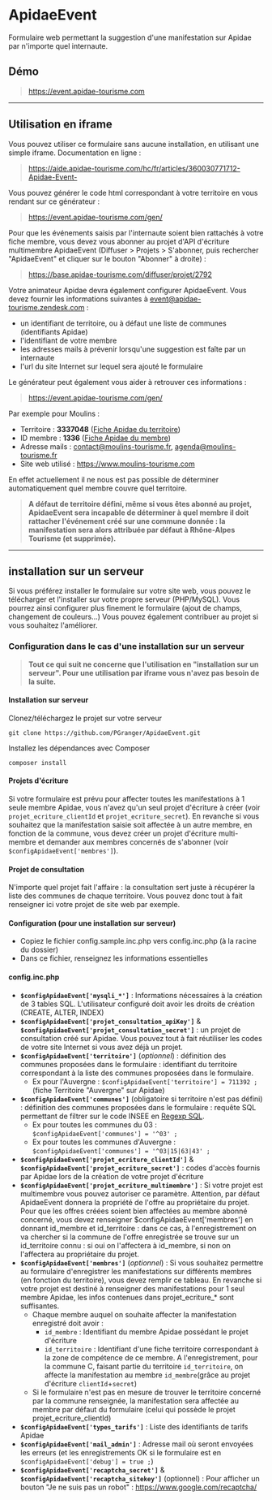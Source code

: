 # ApidaeEvent

Formulaire web permettant la suggestion d'une manifestation sur Apidae par n'importe quel internaute.

## Démo
>https://event.apidae-tourisme.com

_____
## Utilisation en iframe
Vous pouvez utiliser ce formulaire sans aucune installation, en utilisant une simple iframe.
Documentation en ligne :
>https://aide.apidae-tourisme.com/hc/fr/articles/360030771712-Apidae-Event-

Vous pouvez générer le code html correspondant à votre territoire en vous rendant sur ce générateur :
>https://event.apidae-tourisme.com/gen/

Pour que les événements saisis par l'internaute soient bien rattachés à votre fiche membre, vous devez vous abonner au projet d'API d'écriture multimembre ApidaeEvent (Diffuser > Projets > S'abonner, puis rechercher "ApidaeEvent" et cliquer sur le bouton "Abonner" à droite) :
>https://base.apidae-tourisme.com/diffuser/projet/2792

Votre animateur Apidae devra également configurer ApidaeEvent. Vous devez fournir les informations suivantes à event@apidae-tourisme.zendesk.com :
* un identifiant de territoire, ou à défaut une liste de communes (identifiants Apidae)
* l'identifiant de votre membre
* les adresses mails à prévenir lorsqu'une suggestion est faîte par un internaute
* l'url du site Internet sur lequel sera ajouté le formulaire

Le générateur peut également vous aider à retrouver ces informations :
>https://event.apidae-tourisme.com/gen/

Par exemple pour Moulins :
* Territoire : **3337048** ([Fiche Apidae du territoire](https://base.apidae-tourisme.com/consulter/objet-touristique/3337048))
* ID membre : **1336** ([Fiche Apidae du membre](https://base.apidae-tourisme.com/administrer/membre-sitra/1336))
* Adresse mails : contact@moulins-tourisme.fr, agenda@moulins-tourisme.fr
* Site web utilisé : https://www.moulins-tourisme.com

En effet actuellement il ne nous est pas possible de déterminer automatiquement quel membre couvre quel territoire.
> **A défaut de territoire défini, même si vous êtes abonné au projet, ApidaeEvent sera incapable de déterminer à quel membre il doit rattacher l'événement créé sur une commune donnée : la manifestation sera alors attribuée par défaut à Rhône-Alpes Tourisme (et supprimée).**



_______



## installation sur un serveur

Si vous préférez installer le formulaire sur votre site web, vous pouvez le télécharger et l'installer sur votre propre serveur (PHP/MySQL).
Vous pourrez ainsi configurer plus finement le formulaire (ajout de champs, changement de couleurs...)
Vous pouvez également contribuer au projet si vous souhaitez l'améliorer.

### Configuration dans le cas d'une installation sur un serveur

> **Tout ce qui suit ne concerne que l'utilisation en "installation sur un serveur". Pour une utilisation par iframe vous n'avez pas besoin de la suite.**

#### Installation sur serveur
Clonez/téléchargez le projet sur votre serveur

```
git clone https://github.com/PGranger/ApidaeEvent.git
```

Installez les dépendances avec Composer

```
composer install
```

#### Projets d'écriture
Si votre formulaire est prévu pour affecter toutes les manifestations à 1 seule membre Apidae, vous n'avez qu'un seul projet d'écriture à créer (voir `projet_ecriture_clientId` et `projet_ecriture_secret`).
En revanche si vous souhaitez que la manifestation saisie soit affectée à un autre membre, en fonction de la commune, vous devez créer un projet d'écriture multi-membre et demander aux membres concernés de s'abonner (voir `$configApidaeEvent['membres']`).

#### Projet de consultation
N'importe quel projet fait l'affaire : la consultation sert juste à récupérer la liste des communes de chaque territoire. Vous pouvez donc tout à fait renseigner ici votre projet de site web par exemple.

#### Configuration (pour une installation sur serveur)
* Copiez le fichier config.sample.inc.php vers config.inc.php (à la racine du dossier)
* Dans ce fichier, renseignez les informations essentielles

#### config.inc.php
* **`$configApidaeEvent['mysqli_*']`** : Informations nécessaires à la création de 3 tables SQL. L'utilisateur configuré doit avoir les droits de création (CREATE, ALTER, INDEX)
* **`$configApidaeEvent['projet_consultation_apiKey']`** & **`$configApidaeEvent['projet_consultation_secret']`** : un projet de consultation créé sur Apidae. Vous pouvez tout à fait réutiliser les codes de votre site Internet si vous avez déjà un projet.
* **`$configApidaeEvent['territoire']`** (*optionnel*) : définition des communes proposées dans le formulaire : identifiant du territoire correspondant à la liste des communes proposées dans le formulaire.
	* Ex pour l'Auvergne : `$configApidaeEvent['territoire'] = 711392 ;` (fiche Territoire "Auvergne" sur Apidae)
* **`$configApidaeEvent['communes']`** (obligatoire si territoire n'est pas défini) : définition des communes proposées dans le formulaire : requête SQL permettant de filtrer sur le code INSEE en [Regexp SQL](http://www.tutorialspoint.com/mysql/mysql-regexps.htm).
	* Ex pour toutes les communes du 03 : `$configApidaeEvent['communes'] = '^03' ;`
	* Ex pour toutes les communes d'Auvergne : `$configApidaeEvent['communes'] = '^03|15|63|43' ;`
* **`$configApidaeEvent['projet_ecriture_clientId']`** & **`$configApidaeEvent['projet_ecriture_secret']`** : codes d'accès fournis par Apidae lors de la création de votre projet d'écriture
* **`$configApidaeEvent['projet_ecriture_multimembre']`** : Si votre projet est multimembre vous pouvez autoriser ce paramètre. Attention, par défaut ApidaeEvent donnera la propriété de l'offre au propriétaire du projet. Pour que les offres créées soient bien affectées au membre abonné concerné, vous devez renseigner $configApidaeEvent['membres'] en donnant id_membre et id_territoire : dans ce cas, à l'enregistrement on va chercher si la commune de l'offre enregistrée se trouve sur un id_territoire connu : si oui on l'affectera à id_membre, si non on l'affectera au propriétaire du projet.
* **`$configApidaeEvent['membres']`** (*optionnel*) : Si vous souhaitez permettre au formulaire d'enregistrer les manifestations sur différents membres (en fonction du territoire), vous devez remplir ce tableau. En revanche si votre projet est destiné à renseigner des manifestations pour 1 seul membre Apidae, les infos contenues dans projet_ecriture_* sont suffisantes.
	* Chaque membre auquel on souhaite affecter la manifestation enregistré doit avoir :
		* `id_membre` : Identifiant du membre Apidae possédant le projet d'écriture
		* `id_territoire` : Identifiant d'une fiche territoire correspondant à la zone de compétence de ce membre. A l'enregistrement, pour la commune C, faisant partie du territoire `id_territoire`, on affecte la manifestation au membre `id_membre`(grâce au projet d'écriture `clientId`+`secret`)
	* Si le formulaire n'est pas en mesure de trouver le territoire concerné par la commune renseignée, la manifestation sera affectée au membre par défaut du formulaire (celui qui possède le projet projet_ecriture_clientId)
* **`$configApidaeEvent['types_tarifs']`** : Liste des identifiants de tarifs Apidae
* **`$configApidaeEvent['mail_admin']`** : Adresse mail où seront envoyées les erreurs (et les enregistrements OK si le formulaire est en `$configApidaeEvent['debug'] = true ;`)
* **`$configApidaeEvent['recaptcha_secret']`** & **`$configApidaeEvent['recaptcha_sitekey']`** (optionnel) : Pour afficher un bouton "Je ne suis pas un robot" : https://www.google.com/recaptcha/
